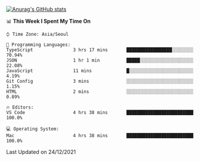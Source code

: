 
<!--
**BHyeonKim/BHyeonKim** is a ✨ _special_ ✨ repository because its `README.md` (this file) appears on your GitHub profile.

Here are some ideas to get you started:

- 🔭 I’m currently working on ...
- 🌱 I’m currently learning ...
- 👯 I’m looking to collaborate on ...
- 🤔 I’m looking for help with ...
- 💬 Ask me about ...
- 📫 How to reach me: ...
- 😄 Pronouns: ...
- ⚡ Fun fact: ...
-->
[![Anurag's GitHub stats](https://github-readme-stats.vercel.app/api?username=BHyeonKim&show_icons=true&theme=dark)
](https://github.com/anuraghazra/github-readme-stats)
<!--START_SECTION:waka-->
📊 **This Week I Spent My Time On** 

```text
⌚︎ Time Zone: Asia/Seoul

💬 Programming Languages: 
TypeScript               3 hrs 17 mins       █████████████████░░░░░░░░   70.94% 
JSON                     1 hr 1 min          █████░░░░░░░░░░░░░░░░░░░░   22.08% 
JavaScript               11 mins             █░░░░░░░░░░░░░░░░░░░░░░░░   4.19% 
Git Config               3 mins              ░░░░░░░░░░░░░░░░░░░░░░░░░   1.15% 
HTML                     2 mins              ░░░░░░░░░░░░░░░░░░░░░░░░░   0.89%

🔥 Editors: 
VS Code                  4 hrs 38 mins       █████████████████████████   100.0%

💻 Operating System: 
Mac                      4 hrs 38 mins       █████████████████████████   100.0%

```


 Last Updated on 24/12/2021
<!--END_SECTION:waka-->

